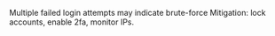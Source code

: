 Multiple failed login attempts may indicate brute-force
Mitigation: lock accounts, enable 2fa, monitor IPs.